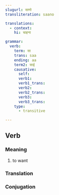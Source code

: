 ```yaml
---
slugurl: साणो
transliteration: saano

translations:
  - context:
    hi: चाहना

grammar:
  verb:
    term: सा
    trans: saa
    ending: aa
    term2: साई
    causative:
      self:
      verb1:
      verb1_trans:
      verb2:
      verb2_trans:
      verb3:
      verb3_trans:
    type:
      - transitive

---
```


## Verb

### Meaning

<word-meanings>

1. to want

</word-meanings>

### Translation

<translation :translation="translations" ></translation>

### Conjugation

<verb-conj :grammar="grammar" :perfective="false"></verb-conj>
<!-- "perfective" set to false as it is rendering incorrectly for verb saano. -->
